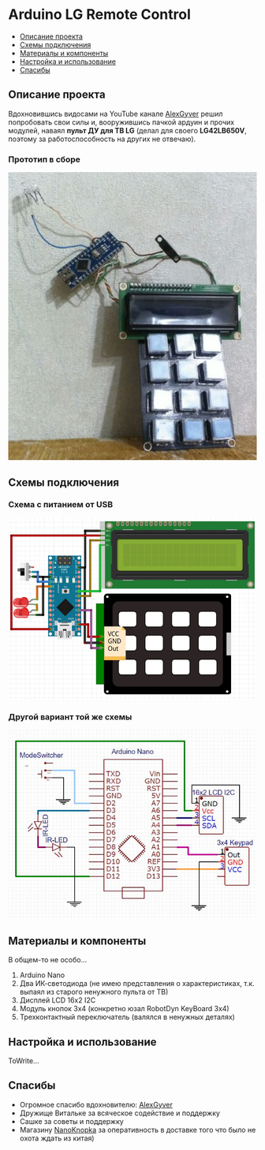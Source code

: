 # Arduino LG Remote Control
* [Описание проекта](#chapter-0)
* [Схемы подключения](#chapter-1)
* [Материалы и компоненты](#chapter-2)
* [Настройка и использование](#chapter-3)
* [Cпасибы](#chapter-4)

<a id="chapter-0"></a>
## Описание проекта
Вдохновившись видосами на YouTube канале [AlexGyver](https://www.youtube.com/channel/UCgtAOyEQdAyjvm9ATCi_Aig) решил попробовать свои силы и, вооружившись пачкой ардуин и прочих модулей, наваял **пульт ДУ для ТВ LG** (делал для своего **LG42LB650V**, поэтому за работоспособность на других не отвечаю).
### Прототип в сборе
![Прототип](prototype.jpg)

<a id="chapter-1"></a>
## Схемы подключения
### Схема с питанием от USB
![Схема](scheme_usb.jpg)
### Другой вариант той же схемы
![Схема](schematic_usb.JPG)

<a id="chapter-2"></a>
## Материалы и компоненты
В общем-то не особо...
1. Arduino Nano
2. Два ИК-светодиода (не имею представления о характеристиках, т.к. выпаял из старого ненужного пульта от ТВ)
3. Дисплей LCD 16x2 I2C
4. Модуль кнопок 3x4 (конкретно юзал RobotDyn KeyBoard 3x4)
5. Трехконтактный переключатель (валялся в ненужных деталях)


<a id="chapter-3"></a>
## Настройка и использование
ToWrite...

<a id="chapter-4"></a>
## Cпасибы
- Огромное спасибо вдохновителю: [AlexGyver](https://github.com/AlexGyver)
- Дружище Витальке за всяческое содействие и поддержку
- Сашке за советы и поддержку
- Магазину [NanoKnopka](https://nanoknopka.ru) за оперативность в доставке того что было не охота ждать из китая)
